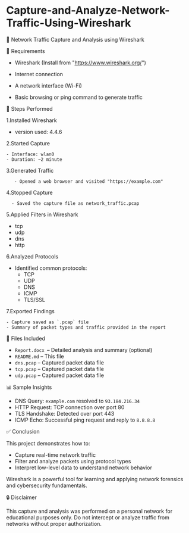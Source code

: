 # Capture-and-Analyze-Network-Traffic-Using-Wireshark
📡 Network Traffic Capture and Analysis using Wireshark

🧰 Requirements

 - Wireshark (Install from "https://www.wireshark.org/")

 - Internet connection
   
 - A network interface (Wi-Fi)
   
 - Basic browsing or ping command to generate traffic
   
🧪 Steps Performed

1.Installed Wireshark

   - version used: 4.4.6
     
2.Started Capture

    - Interface: wlan0
    - Duration: ~2 minute
    
3.Generated Traffic

       - Opened a web browser and visited "https://example.com"
       
4.Stopped Capture

      - Saved the capture file as network_traffic.pcap
      
5.Applied Filters in Wireshark

  - tcp
  - udp
  - dns
  - http

6.Analyzed Protocols

 - Identified common protocols:
     - TCP
     - UDP
     - DNS
     - ICMP
     - TLS/SSL
       
7.Exported Findings

    - Capture saved as `.pcap` file
    - Summary of packet types and traffic provided in the report
    
📁 Files Included

   - `Report.docx `– Detailed analysis and summary (optional)
   - `README.md` – This file
   - `dns.pcap` – Captured packet data file
   - `tcp.pcap` – Captured packet data file
   - `udp.pcap` – Captured packet data file
     
📊 Sample Insights

 - DNS Query: `example.com` resolved to `93.184.216.34`
 - HTTP Request: TCP connection over port 80
 - TLS Handshake: Detected over port 443
 - ICMP Echo: Successful ping request and reply to `8.8.8.8`
   
✅ Conclusion

This project demonstrates how to:

  - Capture real-time network traffic
  - Filter and analyze packets using protocol types
  - Interpret low-level data to understand network behavior
  
 Wireshark is a powerful tool for learning and applying network forensics and cybersecurity fundamentals.

🔒 Disclaimer

This capture and analysis was performed on a personal network for educational purposes only. Do not intercept or analyze traffic from networks without proper authorization.
